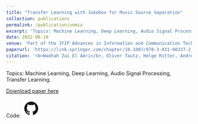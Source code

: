 ```yaml
---
title: "Transfer Learning with Jukebox for Music Source Separation"
collection: publications
permalink: /publication/unmix
excerpt: 'Topics: Machine Learning, Deep Learning, Audio Signal Processing, Transfer Learning.'
date: 2022-06-10
venue: 'Part of the IFIP Advances in Information and Communication Technology book series (IFIPAICT,volume 647)'
paperurl: 'https://link.springer.com/chapter/10.1007/978-3-031-08337-2_35'
citation: '<b>Wadhah Zai El Amri</b>, Oliver Tautz, Helge Ritter, Andrew Melnik (2022). &quot;Transfer Learning with Jukebox for Music Source Separation.&quot; <i>Part of the IFIP Advances in Information and Communication Technology book series (IFIPAICT,volume 647)</i>.'
---
```

Topics: Machine Learning, Deep Learning, Audio Signal Processing, Transfer Learning.

[Download paper here](http://wzaielamri.github.io/files/unmix_zaielamri.pdf)

Code: [<img src="../images/GitHub-Mark.png" width="50" height="50">](https://github.com/wzaielamri/unmix)